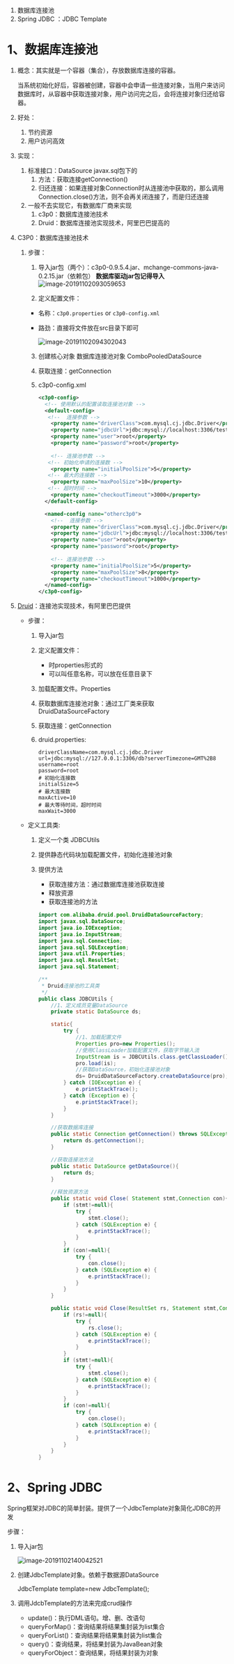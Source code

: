 1. 数据库连接池
2. Spring JDBC ：JDBC Template

# 1、数据库连接池

1. 概念：其实就是一个容器（集合），存放数据库连接的容器。

   当系统初始化好后，容器被创建，容器中会申请一些连接对象，当用户来访问数据库时，从容器中获取连接对象，用户访问完之后，会将连接对象归还给容器。

2. 好处：

   1. 节约资源
   2. 用户访问高效

3. 实现：

   1. 标准接口：DataSource	javax.sql包下的
      1. 方法：获取连接getConnection()
      2. 归还连接：如果连接对象Connection时从连接池中获取的，那么调用Connection.close()方法，则不会再关闭连接了，而是归还连接
   2. 一般不去实现它，有数据库厂商来实现
      1. c3p0：数据库连接池技术
      2. Druid：数据库连接池实现技术，阿里巴巴提高的

4. C3P0：数据库连接池技术

   1. 步骤：
      
      1. 导入jar包（两个）：c3p0-0.9.5.4.jar、mchange-commons-java-0.2.15.jar（依赖包）	**数据库驱动jar包记得导入**![image-20191102093059653](https://gitee.com/fakefake00/MarkDownPic/raw/master/images/image-20191102093059653.png)
      
      2. 定义配置文件：
      
        - 名称：`c3p0.properties` or `c3p0-config.xml` 
      
        - 路劲：直接将文件放在src目录下即可
      
          ![image-20191102094302043](https://gitee.com/fakefake00/MarkDownPic/raw/master/images/image-20191102094302043.png)
          
      
      3. 创建核心对象 数据库连接池对象 ComboPooledDataSource
      4. 获取连接：getConnection
      5. c3p0-config.xml
      
         ```xml
         <c3p0-config>
           <!-- 使用默认的配置读取连接池对象 -->
           <default-config>
           	<!--  连接参数 -->
             <property name="driverClass">com.mysql.cj.jdbc.Driver</property>
             <property name="jdbcUrl">jdbc:mysql://localhost:3306/test?serverTimezone=GMT%2B8</property>
             <property name="user">root</property>
             <property name="password">root</property>
             
             <!-- 连接池参数 -->
         	<!-- 初始化申请的连接数 -->
             <property name="initialPoolSize">5</property>
         	<!-- 最大的连接数 -->
             <property name="maxPoolSize">10</property>
         	<!-- 超时时间 -->
             <property name="checkoutTimeout">3000</property>
           </default-config>
         
           <named-config name="otherc3p0"> 
             <!--  连接参数 -->
             <property name="driverClass">com.mysql.cj.jdbc.Driver</property>
             <property name="jdbcUrl">jdbc:mysql://localhost:3306/test?serverTimezone=GMT%2B8</property>
             <property name="user">root</property>
             <property name="password">root</property>
             
             <!-- 连接池参数 -->
             <property name="initialPoolSize">5</property>
             <property name="maxPoolSize">8</property>
             <property name="checkoutTimeout">1000</property>
           </named-config>
         </c3p0-config>
         ```
      
         
   
5. [Druid](https://github.com/alibaba/druid/releases)：连接池实现技术，有阿里巴巴提供

   - 步骤：
     1. 导入jar包	
     
     2. 定义配置文件：
        - 时properties形式的
        - 可以叫任意名称，可以放在任意目录下
        
     3. 加载配置文件。Properties
     
     4. 获取数据库连接池对象：通过工厂类来获取  DruidDataSourceFactory
     
     5. 获取连接：getConnection
     
     6. druid.properties:
     
        ```
        driverClassName=com.mysql.cj.jdbc.Driver
        url=jdbc:mysql://127.0.0.1:3306/db?serverTimezone=GMT%2B8
        username=root
        password=root
        # 初始化连接数
        initialSize=5
        # 最大连接数
        maxActive=10
        # 最大等待时间，超时时间
        maxWait=3000
        ```
     
   - 定义工具类:
   
     1. 定义一个类 JDBCUtils
   
     2. 提供静态代码块加载配置文件，初始化连接池对象
   
     3. 提供方法
   
        - 获取连接方法：通过数据库连接池获取连接
        - 释放资源
        - 获取连接池的方法
   
        ```java
        import com.alibaba.druid.pool.DruidDataSourceFactory;
        import javax.sql.DataSource;
        import java.io.IOException;
        import java.io.InputStream;
        import java.sql.Connection;
        import java.sql.SQLException;
        import java.util.Properties;
        import java.sql.ResultSet;
        import java.sql.Statement;
        
        /**
         * Druid连接池的工具类
         */
        public class JDBCUtils {
            //1、定义成员变量DataSource
            private static DataSource ds;
        
            static{
                try {
                    //1、加载配置文件
                    Properties pro=new Properties();
                    //使用ClassLoader加载配置文件，获取字节输入流
                    InputStream is = JDBCUtils.class.getClassLoader().getResourceAsStream("druid.properties");
                    pro.load(is);
                    //获取DataSource，初始化连接池对象
                    ds= DruidDataSourceFactory.createDataSource(pro);
                } catch (IOException e) {
                    e.printStackTrace();
                } catch (Exception e) {
                    e.printStackTrace();
                }
            }
        
            //获取数据库连接
            public static Connection getConnection() throws SQLException {
                return ds.getConnection();
            }
        
            //获取连接池方法
            public static DataSource getDataSource(){
                return ds;
            }
            
            //释放资源方法
            public static void Close( Statement stmt,Connection con){
                if (stmt!=null){
                    try {
                        stmt.close();
                    } catch (SQLException e) {
                        e.printStackTrace();
                    }
                }
                if (con!=null){
                    try {
                        con.close();
                    } catch (SQLException e) {
                        e.printStackTrace();
                    }
                }
            }
        
            public static void Close(ResultSet rs, Statement stmt,Connection con){
                if (rs!=null){
                    try {
                        rs.close();
                    } catch (SQLException e) {
                        e.printStackTrace();
                    }
                }
                if (stmt!=null){
                    try {
                        stmt.close();
                    } catch (SQLException e) {
                        e.printStackTrace();
                    }
                }
                if (con!=null){
                    try {
                        con.close();
                    } catch (SQLException e) {
                        e.printStackTrace();
                    }
                }
            }
        }
        ```



# 2、Spring JDBC

Spring框架对JDBC的简单封装。提供了一个JdbcTemplate对象简化JDBC的开发

步骤：

1. 导入jar包

   ![image-20191102140042521](images/image-20191102140042521.png)

2. 创建JdbcTemplate对象。依赖于数据源DataSource

   JdbcTemplate template=new JdbcTemplate();

3. 调用JdcbTemplate的方法来完成crud操作

   - update()：执行DML语句。增、删、改语句
   - queryForMap()：查询结果将结果集封装为list集合
   - queryForList()：查询结果将结果集封装为list集合
   - query()：查询结果，将结果封装为JavaBean对象
   - queryForObject：查询结果，将结果封装为对象








